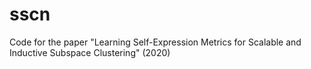 # sscn
Code for the paper "Learning Self-Expression Metrics for Scalable and Inductive Subspace Clustering" (2020)
